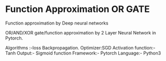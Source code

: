 # Function Approximation OR GATE
Function approximation by Deep neural networks

OR/AND/XOR gate/function approximation by 2 Layer Neural Network in Pytorch.

Algorithms :-loss Backpropagation.
Optimizer:SGD
Activation function:- Tanh 
Output:- Sigmoid function
Framework:- Pytorch 
Language:- Python3 

